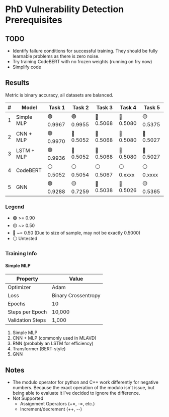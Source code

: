 # PhD Vulnerability Detection Prerequisites

## TODO
* Identify failure conditions for successful training. They should be fully learnable problems as there is zero noise.
* Try training CodeBERT with no frozen weights (running on fry now)
* Simplify code


## Results

Metric is binary accuracy, all datasets are balanced.

| # | Model       | Task 1    | Task 2     | Task 3    | Task 4     | Task 5    |
|---|-------------|-----------|------------|-----------|------------|-----------|
| 1 | Simple MLP  | 🟢 0.9967 | 🟢 0.9955 | 🔴 0.5068 | 🔴 0.5080 | 🟡 0.5375 |
| 2 | CNN + MLP   | 🟢 0.9970 | 🔴 0.5052 | 🔴 0.5068 | 🔴 0.5080 | 🔴 0.5027 |
| 3 | LSTM + MLP  | 🟢 0.9936 | 🔴 0.5052 | 🔴 0.5068 | 🔴 0.5080 | 🔴 0.5027 |
| 4 | CodeBERT    | ⚪ 0.5052 | ⚪ 0.5054 | ⚪ 0.5067 | ⚪ 0.xxxx | ⚪ 0.xxxx |
| 5 | GNN         | 🟢 0.9288 | 🟡 0.7259 | 🔴 0.5038 | 🔴 0.5026 | 🟡 0.5365 |

### Legend
* 🟢 >= 0.90
* 🟡 ~> 0.50
* 🔴 ~= 0.50 (Due to size of sample, may not be exactly 0.5000)
* ⚪ Untested


### Training Info
#### Simple MLP
| Property         | Value               |
|------------------|---------------------|
| Optimizer        | Adam                |
| Loss             | Binary Crossentropy |
| Epochs           | 10                  |
| Steps per Epoch  | 10,000              |
| Validation Steps | 1,000               |

1. Simple MLP
2. CNN + MLP (commonly used in MLAVD)
3. RNN (probably an LSTM for efficiency)
4. Transformer (BERT-style)
5. GNN


## Notes
* The modulo operator for python and C++ work differently for negative numbers. Because the exact operation of the modulo isn't issue, but being able to evaluate it I've decided to ignore the difference.
* Not Supported
    * Assignment Operators (+=, -=, etc.)
    * Increment/decrement (++, --)


